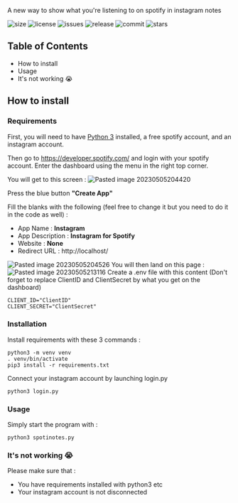A new way to show what you're listening to on spotify in instagram notes

![size](https://shields.io/github/repo-size/archi-y/spotinotes)
![license](https://shields.io/github/license/archi-y/spotinotes)
![issues](https://img.shields.io/github/issues-raw/archi-y/spotinotes)
![release](https://img.shields.io/github/v/release/archi-y/spotinotes)
![commit](https://img.shields.io/github/last-commit/archi-y/spotinotes)
![stars](https://img.shields.io/github/stars/archi-y/archi-y/spotinotes)


## Table of Contents
- How to install 
- Usage
- It's not working 😭

## How to install

### Requirements

First, you will need to have [Python 3](https://www.python.org/) installed, a free spotify account, and an instagram account.

Then go to https://developer.spotify.com/ and login with your spotify account.
Enter the dashboard using the menu in the right top corner.

You will get to this screen : 
![Pasted image 20230505204420](https://user-images.githubusercontent.com/26002863/236556393-b530c66e-ba41-4dd8-bd4c-b69961f154c4.png)

Press the blue button **"Create App"**

Fill the blanks with the following (feel free to change it but you need to do it in the code as well) : 
- App Name : **Instagram**
- App Description : **Instagram for Spotify**
- Website : **None**
- Redirect URL : http://localhost/

![Pasted image 20230505204526](https://user-images.githubusercontent.com/26002863/236556437-de49ddd2-b870-4c3d-9630-5749b5c97f29.png)
You will then land on this page :
![Pasted image 20230505213116](https://user-images.githubusercontent.com/26002863/236556468-14249dba-5213-4d5d-bdc7-a9709afd5b72.png)
Create a .env file with this content (Don't forget to replace ClientID and ClientSecret by what you get on the dashboard)

	CLIENT_ID="ClientID"
	CLIENT_SECRET="ClientSecret"

### Installation 

Install requirements with these 3 commands :

	python3 -m venv venv
	. venv/bin/activate
	pip3 install -r requirements.txt

Connect your instagram account by launching login.py

	python3 login.py

### Usage

Simply start the program with :

	python3 spotinotes.py

### It's not working 😭

Please make sure that :
- You have requirements installed with python3 etc
- Your instagram account is not disconnected

